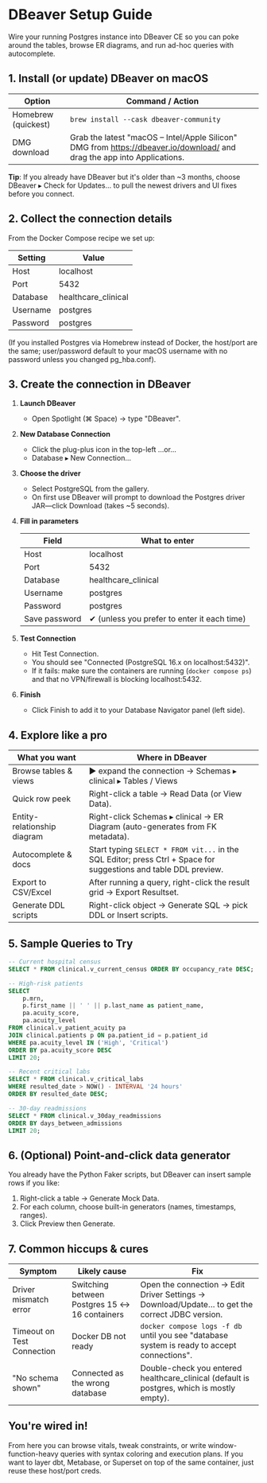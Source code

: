 # DBeaver Setup Guide

Wire your running Postgres instance into DBeaver CE so you can poke around the tables, browse ER diagrams, and run ad-hoc queries with autocomplete.

## 1. Install (or update) DBeaver on macOS

| Option | Command / Action |
|--------|------------------|
| Homebrew (quickest) | `brew install --cask dbeaver-community` |
| DMG download | Grab the latest "macOS – Intel/Apple Silicon" DMG from https://dbeaver.io/download/ and drag the app into Applications. |

**Tip**: If you already have DBeaver but it's older than ~3 months, choose DBeaver ▸ Check for Updates… to pull the newest drivers and UI fixes before you connect.

## 2. Collect the connection details

From the Docker Compose recipe we set up:

| Setting | Value |
|---------|-------|
| Host | localhost |
| Port | 5432 |
| Database | healthcare_clinical |
| Username | postgres |
| Password | postgres |

(If you installed Postgres via Homebrew instead of Docker, the host/port are the same; user/password default to your macOS username with no password unless you changed pg_hba.conf).

## 3. Create the connection in DBeaver

1. **Launch DBeaver**
   - Open Spotlight (⌘ Space) → type "DBeaver".

2. **New Database Connection**
   - Click the plug-plus icon in the top-left …or…
   - Database ▸ New Connection…

3. **Choose the driver**
   - Select PostgreSQL from the gallery.
   - On first use DBeaver will prompt to download the Postgres driver JAR—click Download (takes ~5 seconds).

4. **Fill in parameters**

   | Field | What to enter |
   |-------|---------------|
   | Host | localhost |
   | Port | 5432 |
   | Database | healthcare_clinical |
   | Username | postgres |
   | Password | postgres |
   | Save password | ✔ (unless you prefer to enter it each time) |

5. **Test Connection**
   - Hit Test Connection.
   - You should see "Connected (PostgreSQL 16.x on localhost:5432)".
   - If it fails: make sure the containers are running (`docker compose ps`) and that no VPN/firewall is blocking localhost:5432.

6. **Finish**
   - Click Finish to add it to your Database Navigator panel (left side).

## 4. Explore like a pro

| What you want | Where in DBeaver |
|---------------|------------------|
| Browse tables & views | ► expand the connection → Schemas ▸ clinical ▸ Tables / Views |
| Quick row peek | Right-click a table → Read Data (or View Data). |
| Entity-relationship diagram | Right-click Schemas ▸ clinical → ER Diagram (auto-generates from FK metadata). |
| Autocomplete & docs | Start typing `SELECT * FROM vit...` in the SQL Editor; press Ctrl + Space for suggestions and table DDL preview. |
| Export to CSV/Excel | After running a query, right-click the result grid → Export Resultset. |
| Generate DDL scripts | Right-click object → Generate SQL → pick DDL or Insert scripts. |

## 5. Sample Queries to Try

```sql
-- Current hospital census
SELECT * FROM clinical.v_current_census ORDER BY occupancy_rate DESC;

-- High-risk patients
SELECT 
    p.mrn,
    p.first_name || ' ' || p.last_name as patient_name,
    pa.acuity_score,
    pa.acuity_level
FROM clinical.v_patient_acuity pa
JOIN clinical.patients p ON pa.patient_id = p.patient_id
WHERE pa.acuity_level IN ('High', 'Critical')
ORDER BY pa.acuity_score DESC
LIMIT 20;

-- Recent critical labs
SELECT * FROM clinical.v_critical_labs 
WHERE resulted_date > NOW() - INTERVAL '24 hours'
ORDER BY resulted_date DESC;

-- 30-day readmissions
SELECT * FROM clinical.v_30day_readmissions 
ORDER BY days_between_admissions
LIMIT 20;
```

## 6. (Optional) Point-and-click data generator

You already have the Python Faker scripts, but DBeaver can insert sample rows if you like:

1. Right-click a table → Generate Mock Data.
2. For each column, choose built-in generators (names, timestamps, ranges).
3. Click Preview then Generate.

## 7. Common hiccups & cures

| Symptom | Likely cause | Fix |
|---------|--------------|-----|
| Driver mismatch error | Switching between Postgres 15 ↔ 16 containers | Open the connection → Edit Driver Settings → Download/Update… to get the correct JDBC version. |
| Timeout on Test Connection | Docker DB not ready | `docker compose logs -f db` until you see "database system is ready to accept connections". |
| "No schema shown" | Connected as the wrong database | Double-check you entered healthcare_clinical (default is postgres, which is mostly empty). |

## You're wired in!

From here you can browse vitals, tweak constraints, or write window-function-heavy queries with syntax coloring and execution plans. If you want to layer dbt, Metabase, or Superset on top of the same container, just reuse these host/port creds.